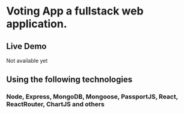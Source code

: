 # **Voting App** a fullstack web application.

## Live Demo
Not available yet

## Using the following technologies

### Node, Express, MongoDB, Mongoose, PassportJS, React, ReactRouter, ChartJS and others
